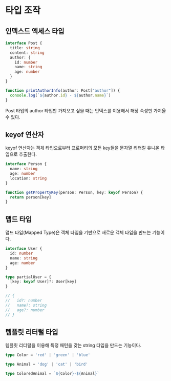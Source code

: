 # 타입 조작

## 인덱스드 엑세스 타입

```ts
interface Post {
  title: string
  content: string
  author: {
    id: number
    name: string
    age: number
  }
}

function printAuthorInfo(author: Post["author"]) {
  console.log(`${author.id} - ${author.name}`)
}
```

Post 타입의 author 타입만 가져오고 싶을 때는 인덱스를 이용해서 해당 속성만 가져올 수 있다.

## keyof 연산자

keyof 연산자는 객체 타입으로부터 프로퍼티의 모든 key들을 문자열 리터럴 유니온 타입으로 추출한다.

```ts
interface Person {
  name: string
  age: number
  location: string
}

function getPropertyKey(person: Person, key: keyof Person) {
  return person[key]
}
```

## 맵드 타입

맵드 타입(Mapped Type)은 객체 타입을 기반으로 새로운 객체 타입을 만드는 기능이다.

```ts
interface User {
  id: number
  name: string
  age: number
}

type partialUser = {
  [key: keyof User]?: User[key]
}

// {
//   id?: number
//   name?: string
//   age?: number
// }
```

## 템플릿 리터럴 타입

템플릿 리터럴을 이용해 특정 패턴을 갖는 string 타입을 만드는 기능이다.

```ts
type Color = 'red' | 'green' | 'blue'

type Animal = 'dog' | 'cat' | 'bird'

type ColoredAnimal = `${Color}-${Animal}`
```